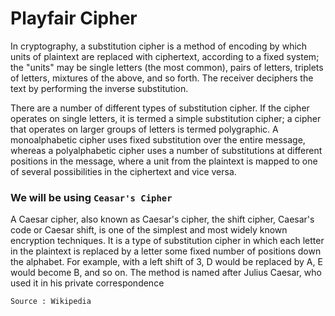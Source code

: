 # Playfair Cipher

In cryptography, a substitution cipher is a method of encoding by which units of plaintext are replaced with ciphertext, according to a fixed system; the "units" may be single letters (the most common), pairs of letters, triplets of letters, mixtures of the above, and so forth. The receiver deciphers the text by performing the inverse substitution.

There are a number of different types of substitution cipher. If the cipher operates on single letters, it is termed a simple substitution cipher; a cipher that operates on larger groups of letters is termed polygraphic. A monoalphabetic cipher uses fixed substitution over the entire message, whereas a polyalphabetic cipher uses a number of substitutions at different positions in the message, where a unit from the plaintext is mapped to one of several possibilities in the ciphertext and vice versa.

### We will be using `Ceasar's Cipher`

A Caesar cipher, also known as Caesar's cipher, the shift cipher, Caesar's code or Caesar shift, is one of the simplest and most widely known encryption techniques. It is a type of substitution cipher in which each letter in the plaintext is replaced by a letter some fixed number of positions down the alphabet. For example, with a left shift of 3, D would be replaced by A, E would become B, and so on. The method is named after Julius Caesar, who used it in his private correspondence

```
Source : Wikipedia
```